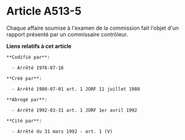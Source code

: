 # Article A513-5

Chaque affaire soumise à l'examen de la commission fait l'objet d'un rapport présenté par un commissaire contrôleur.

**Liens relatifs à cet article**

	**Codifié par**:

	  - Arrêté 1976-07-16

	**Créé par**:

	  - Arrêté 1980-07-01 art. 1 JORF 11 juillet 1980

	**Abrogé par**:

	  - Arrêté 1992-03-31 art. 1 JORF 1er avril 1992

	**Cité par**:

	  - Arrêté du 31 mars 1992 - art. 1 (V)
